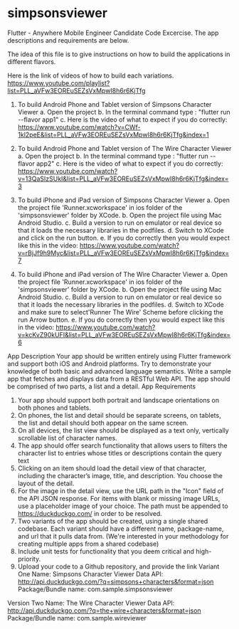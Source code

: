 # simpsonsviewer

Flutter - Anywhere Mobile Engineer Candidate Code Excercise.
The app descriptions and requirements are below.  

The idea of this file is to give instructions on how to build the applications
in different flavors.

Here is the link of videos of how to build each variations.
https://www.youtube.com/playlist?list=PLL_aVFw3EOREuSEZsVxMpwI8h6r6KjTfg

1. To build Android Phone and Tablet version of Simpsons Character Viewer
a. Open the project
b. In the terminal command type : "flutter run --flavor app1"
c. Here is the video of what to expect if you do correctly: https://www.youtube.com/watch?v=CWf-1kl2peE&list=PLL_aVFw3EOREuSEZsVxMpwI8h6r6KjTfg&index=1

2. To build Android Phone and Tablet version of The Wire Character Viewer
a. Open the project
b. In the terminal command type : "flutter run --flavor app2"
c. Here is the video of what to expect if you do correctly:
https://www.youtube.com/watch?v=13QaSIzSUkI&list=PLL_aVFw3EOREuSEZsVxMpwI8h6r6KjTfg&index=3

3. To build iPhone and iPad version of Simpsons Character Viewer
a. Open the project file 'Runner.xcworkspace' in ios folder of the 'simpsonsviewer' folder by XCode.
b. Open the project file using Mac Android Studio.
c. Build a version to run on emulator or real device so that it loads the necessary libraries in the podfiles.
d. Switch to XCode and click on the run button.
e. If you do correctly then you would expect like this in the video: 
https://www.youtube.com/watch?v=rBjJf9h9Myc&list=PLL_aVFw3EOREuSEZsVxMpwI8h6r6KjTfg&index=7

4. To build iPhone and iPad version of The Wire Character Viewer
a. Open the project file 'Runner.xcworkspace' in ios folder of the 'simpsonsviewer' folder by XCode.
b. Open the project file using Mac Android Studio.
c. Build a version to run on emulator or real device so that it loads the necessary libraries in the podfiles.
d. Switch to XCode and make sure to select'Runner The Wire' Scheme before clicking the run Arrow button.
e. If you do correctly then you would expect like this in the video: 
https://www.youtube.com/watch?v=kcKvZ90kUFI&list=PLL_aVFw3EOREuSEZsVxMpwI8h6r6KjTfg&index=6



App Description
Your app should be written entirely using Flutter framework and support both iOS and Android platforms. Try to demonstrate your knowledge of both basic and advanced language semantics.
Write a sample app that fetches and displays data from a RESTful Web API. The app should be comprised of two parts, a list and a detail.
App Requirements
1. Your app should support both portrait and landscape orientations on both phones and tablets.
2. On phones, the list and detail should be separate screens, on tablets, the list and detail should both appear on the same screen.
3. On all devices, the list view should be displayed as a text only, vertically scrollable list of character names.
4. The app should offer search functionality that allows users to filters the character list to entries whose titles or descriptions contain the query text
5. Clicking on an item should load the detail view of that character, including the character’s image, title, and description. You choose the layout of the detail.
6. For the image in the detail view, use the URL path in the "Icon" field of the API JSON response. For items with blank or missing image URLs, use a placeholder image of your choice. The path must be appended to https://duckduckgo.com/ in order to be resolved.
7. Two variants of the app should be created, using a single shared codebase. Each variant should have a different name, package-name, and url that it pulls data from. (We're interested in your methodology for creating multiple apps from a shared codebase)
8. Include unit tests for functionality that you deem critical and high-priority.
9. Upload your code to a Github repository, and provide the link
Variant One
Name: Simpsons Character Viewer
Data API: http://api.duckduckgo.com/?q=simpsons+characters&format=json Package/Bundle name: com.sample.simpsonsviewer
   
Version Two
Name: The Wire Character Viewer
Data API: http://api.duckduckgo.com/?q=the+wire+characters&format=json Package/Bundle name: com.sample.wireviewer
